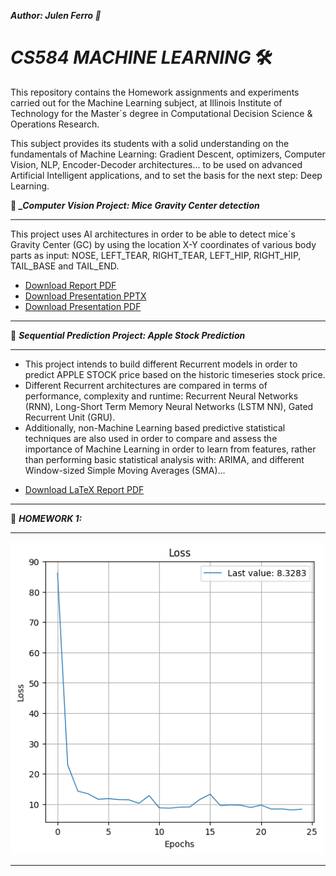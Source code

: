 ***Author: Julen Ferro 🚗***

# ***_CS584 MACHINE LEARNING_*** 🛠️

This repository contains the Homework assignments and experiments carried out for the Machine Learning subject, at Illinois Institute of Technology for the Master´s degree in Computational Decision Science & Operations Research.

This subject provides its students with a solid understanding on the fundamentals of Machine Learning: Gradient Descent, optimizers, Computer Vision, NLP, Encoder-Decoder architectures... to be used on advanced Artificial Intelligent applications, and to set the basis for the next step: Deep Learning.

📁 ***_Computer Vision Project: Mice Gravity Center detection***

---

This project uses AI architectures in order to be able to detect mice´s Gravity Center (GC) by using the location X-Y coordinates of various body parts as input: NOSE, LEFT_TEAR, RIGHT_TEAR, LEFT_HIP, RIGHT_HIP, TAIL_BASE and TAIL_END.

- [Download Report PDF](Julen-Ferro-cs584/doc/Julen_Ferro_Report.pdf)
- [Download Presentation PPTX](project/CS584-ML-Project.pptx)
- [Download Presentation PDF](project/CS584_ML_FinalProject_Presentation.pdf)

---


📁 ***_Sequential Prediction Project: Apple Stock Prediction_***

---

* This project intends to build different Recurrent models in order to predict APPLE STOCK price based on the historic timeseries stock price. 
* Different Recurrent architectures are compared in terms of performance, complexity and runtime: Recurrent Neural Networks (RNN), Long-Short Term Memory Neural Networks (LSTM NN), Gated Recurrent Unit (GRU).
* Additionally, non-Machine Learning based predictive statistical techniques are also used in order to compare and assess the importance of Machine Learning in order to learn from features, rather than performing basic statistical analysis with: ARIMA, and different Window-sized Simple Moving Averages (SMA)...

- [Download LaTeX Report PDF](project/doc/Julen_Ferro___Eneko_Gonzalez_CS_584_Project__CVPR_.pdf)

---

📁 ***_HOMEWORK 1:_***

---

<img src="https://github.com/ferriitoo/CS584-Machine-Learning/blob/main/results/training.png" width="500"/>


---

